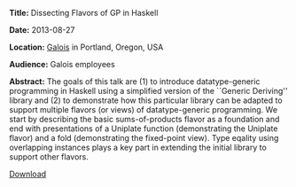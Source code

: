 **Title:**      Dissecting Flavors of GP in Haskell

**Date:**       2013-08-27

**Location:**   [Galois](http://corp.galois.com/) in Portland, Oregon, USA

**Audience:**   Galois employees

**Abstract:**
The goals of this talk are (1) to introduce datatype-generic programming in
Haskell using a simplified version of the ``Generic Deriving'' library and (2)
to demonstrate how this particular library can be adapted to support multiple
flavors (or views) of datatype-generic programming. We start by describing the
basic sums-of-products flavor as a foundation and end with presentations of a
Uniplate function (demonstrating the Uniplate flavor) and a fold (demonstrating
the fixed-point view). Type eqality using overlapping instances plays a key part
in extending the initial library to support other flavors.

[Download](https://github.com/spl/talks/raw/master/2013-08-galois/talk.pdf)

